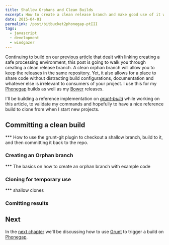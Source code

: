 ```yaml
---
title: Shallow Orphans and Clean Builds
excerpt: How to create a clean release branch and make good use of it with Grunt.
date: 2015-04-01
permalink: /post/bitbucket2phonegap-ptIII
tags:
  - javascript
  - development
  - windgazer
---
```


Continuing to build on our [previous article][p] that dealt with linking creating a safe
processing environment, this post is going to walk you through creating a clean release
branch. A clean orphan branch will allow you to keep the releases in the same repository.
Yet, it also allows for a place to share code without distracting build configurations,
documentation and whatever else is irrelevant to consumers of your project. I use this for
my [Phonegap][1] builds as well as my [Bower][5] releases.

I'll be building a reference implementation on *[grunt-build][6]* while working on this
article, to validate my commands and hopefully to have a nice reference build to clone
from when I start new projects.

## Committing a clean build

*** How to use the grunt-git plugin to checkout a shallow branch, build to it, and then
committing it back to the repo.

### Creating an Orphan branch

*** The basics on how to create an orphan branch with example code

### Cloning for temporary use

*** shallow clones

### Comitting results

## Next

In the [next chapter][n] we'll be discussing how to use [Grunt][4] to trigger a build on
[Phonegap][1].

[1]: https://build.phonegap.com/
[2]: https://github.com/pricing/
[3]: https://bitbucket.org/plans/
[4]: http://gruntjs.com/
[5]: http://bower.io/
[6]: https://bitbucket.org/windgazer/grunt-build

[g1]: https://www.npmjs.com/package/grunt-mkdir
[g2]: https://github.com/gruntjs/grunt-contrib-copy
[g3]: https://github.com/yeoman/grunt-usemin
[g4]: https://github.com/gruntjs/grunt-contrib-concat
[g5]: https://github.com/gruntjs/grunt-contrib-uglify
[g6]: https://github.com/gruntjs/grunt-contrib-cssmin
[g7]: https://github.com/yeoman/grunt-filerev

[c1]: https://bitbucket.org/windgazer/grunt-build/commits/3160955f53d75b6ac88c5def46b962d798731937
[c2]: https://bitbucket.org/windgazer/grunt-build/commits/41821ef4636ba31a6689fe7b26c8e7c3b1241b5a
[c3]: https://bitbucket.org/windgazer/grunt-build/commits/32197515c3fdb3601873f0697adae16de0af10cf

[p]: /post/bitbucket2phonegap-ptII/
[n]: /post/bitbucket2phonegap-ptIV/
